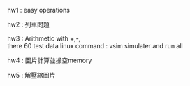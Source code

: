 hw1 : easy operations

hw2 : 列車問題

hw3 : Arithmetic with +,-,\
there 60 test data
linux command : vsim
simulater and run all 

hw4 : 圖片計算並操空memory

hw5 : 解壓縮圖片